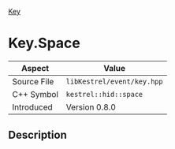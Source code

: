 [Key](index)
# Key.Space
| Aspect | Value |
| --- | --- |
| Source File | `libKestrel/event/key.hpp` |
| C++ Symbol | `kestrel::hid::space` |
| Introduced | Version 0.8.0 |
## Description


